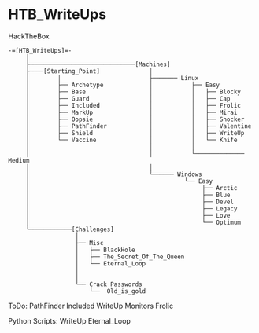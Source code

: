 # HTB_WriteUps
HackTheBox

    -=[HTB_WriteUps]=-
         │
         ├──────────────────────────────[Machines]
         ├────[Starting_Point]              │   
         │        │                         ├─────── Linux
         │        ├── Archetype             │           ├── Easy
         │        ├── Base                  │           │   ├── Blocky
         │        ├── Guard                 │           │   ├── Cap
         │        ├── Included              │           │   ├── Frolic
         │        ├── MarkUp                │           │   ├── Mirai
         │        ├── Oopsie                │           │   ├── Shocker
         │        ├── PathFinder            │           │   ├── Valentine
         │        ├── Shield                │           │   ├── WriteUp 
         │        └── Vaccine               │           │   └── Knife
         │                                  │           │
         │                                  │           └────────────── Medium
         │                                  │
         │                                  └────── Windows
         │                                            └── Easy
         │                                                 ├── Arctic
         │                                                 ├── Blue
         │                                                 ├── Devel
         │                                                 ├── Legacy
         │                                                 ├── Love
         │                                                 └── Optimum
         └────────────[Challenges]
                       │
                       ├── Misc
                       │   ├── BlackHole
                       │   ├── The_Secret_Of_The_Queen
                       │   └── Eternal_Loop
                       │
                       │
                       └── Crack Passwords
                           └──  Old_is_gold



ToDo: PathFinder
      Included
      WriteUp
      Monitors
      Frolic

      
      
Python Scripts: WriteUp   Eternal_Loop
      

